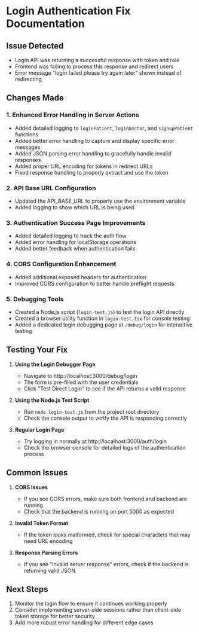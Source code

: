 # Login Authentication Fix Documentation

## Issue Detected

- Login API was returning a successful response with token and role
- Frontend was failing to process this response and redirect users
- Error message "login failed please try again later" shown instead of redirecting

## Changes Made

### 1. Enhanced Error Handling in Server Actions

- Added detailed logging to `loginPatient`, `loginDoctor`, and `signupPatient` functions
- Added better error handling to capture and display specific error messages
- Added JSON parsing error handling to gracefully handle invalid responses
- Added proper URL encoding for tokens in redirect URLs
- Fixed response handling to properly extract and use the token

### 2. API Base URL Configuration

- Updated the API_BASE_URL to properly use the environment variable
- Added logging to show which URL is being used

### 3. Authentication Success Page Improvements

- Added detailed logging to track the auth flow
- Added error handling for localStorage operations
- Added better feedback when authentication fails

### 4. CORS Configuration Enhancement

- Added additional exposed headers for authentication
- Improved CORS configuration to better handle preflight requests

### 5. Debugging Tools

- Created a Node.js script (`login-test.js`) to test the login API directly
- Created a browser utility function in `login-test.tsx` for console testing
- Added a dedicated login debugging page at `/debug/login` for interactive testing

## Testing Your Fix

1. **Using the Login Debugger Page**
   - Navigate to http://localhost:3000/debug/login
   - The form is pre-filled with the user credentials
   - Click "Test Direct Login" to see if the API returns a valid response

2. **Using the Node.js Test Script**
   - Run `node login-test.js` from the project root directory
   - Check the console output to verify the API is responding correctly

3. **Regular Login Page**
   - Try logging in normally at http://localhost:3000/auth/login
   - Check the browser console for detailed logs of the authentication process

## Common Issues

1. **CORS Issues**
   - If you see CORS errors, make sure both frontend and backend are running
   - Check that the backend is running on port 5000 as expected

2. **Invalid Token Format**
   - If the token looks malformed, check for special characters that may need URL encoding

3. **Response Parsing Errors**
   - If you see "Invalid server response" errors, check if the backend is returning valid JSON

## Next Steps

1. Monitor the login flow to ensure it continues working properly
2. Consider implementing server-side sessions rather than client-side token storage for better security
3. Add more robust error handling for different edge cases
